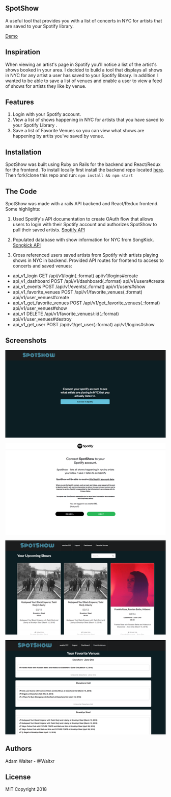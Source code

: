 ## SpotShow
A useful tool that provides you with a list of concerts in NYC for artists that are saved to your Spotify library.

[Demo](https://www.youtube.com/watch?v=Nl-b1-FSCXg&feature=youtu.be)

## Inspiration
When viewing an artist's page in Spotify you'll notice a list of the artist's shows booked in your area. I decided to build a tool that displays all shows in NYC for any artist a user has saved to your Spotify library. In addition I wanted to be able to save a list of venues and enable a user to view a feed of shows for artists they like by venue.

## Features
1. Login with your Spotify account.
2. View a list of shows happening in NYC for artists that you have saved to your Spotify Library .
3. Save a list of Favorite Venues so you can view what shows are happening by artits you've saved by venue.

## Installation
SpotShow was built using Ruby on Rails for the backend and React/Redux for the frontend. To install locally first install the backend repo located [here](https://github.com/Waltxr/spotshow-backend). Then fork/clone this repo and run:
 `npm install && npm start`

## The Code
SpotShow was made with a rails API backend and React/Redux frontend. Some highlights:

1. Used Spotify's API documentation to create OAuth flow that allows users to login with their Spotify account and authorizes SpotShow to pull their saved artists. [Spotify API](https://beta.developer.spotify.com/documentation/web-api/)

2. Populated database with show information for NYC from SongKick. [Songkick API](https://www.songkick.com/developer)

3.  Cross referenced users saved artists from Spotify with artists playing shows in NYC in backend. Provided API routes for frontend to access to concerts and saved venues:
  - api_v1_login GET                  /api/v1/login(.:format)                 api/v1/logins#create
  - api_v1_dashboard POST             /api/v1/dashboard(.:format)             api/v1/users#create
  - api_v1_events POST                /api/v1/events(.:format)                api/v1/users#show
  - api_v1_favorite_venues POST       /api/v1/favorite_venues(.:format)       api/v1/user_venues#create
  - api_v1_get_favorite_venues POST   /api/v1/get_favorite_venues(.:format)   api/v1/user_venues#show
  - api_v1 DELETE                     /api/v1/favorite_venues/:id(.:format)   api/v1/user_venues#destroy
  - api_v1_get_user POST              /api/v1/get_user(.:format)              api/v1/logins#show

## Screenshots
![Home](./img/home.jpg?raw=true "Home Screen")

![Login](./img/login.jpg?raw=true "Login with Spotify")

![Dashboard](./img/dashboard.jpg?raw=true "Dashboard")

![Favorite Venues](./img/favorite-venues.jpg?raw=true "Favorite Venues")

## Authors
Adam Walter - @Waltxr

## License
MIT Copyright 2018
